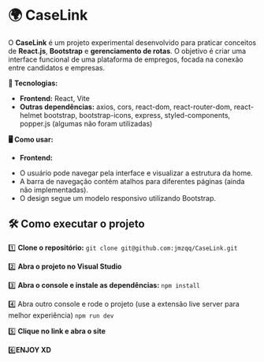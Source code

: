 # 🌍 CaseLink

O **CaseLink** é um projeto experimental desenvolvido para praticar conceitos de **React.js**, **Bootstrap** e **gerenciamento de rotas**. O objetivo é criar uma interface funcional de uma plataforma de empregos, focada na conexão entre candidatos e empresas.

**🚀 Tecnologias:**
* **Frontend:** React, Vite
* **Outras dependências:** axios, cors, react-dom, react-router-dom, react-helmet bootstrap, bootstrap-icons, express, styled-components, popper.js (algumas não foram utilizadas)

**🖥️ Como usar:**
* **Frontend:**
- O usuário pode navegar pela interface e visualizar a estrutura da home.
- A barra de navegação contém atalhos para diferentes páginas (ainda não implementadas).
- O design segue um modelo responsivo utilizando Bootstrap.

## 🛠 Como executar o projeto
1️⃣ **Clone o repositório:**
`git clone git@github.com:jmzqq/CaseLink.git`

2️⃣ **Abra o projeto no Visual Studio**

3️⃣ **Abra o console e instale as dependências:**
`npm install`

4️⃣ Abra outro console e rode o projeto (use a extensão live server para melhor experiência) 
`npm run dev`

5️⃣ **Clique no link e abra o site**

6️⃣**ENJOY XD**
